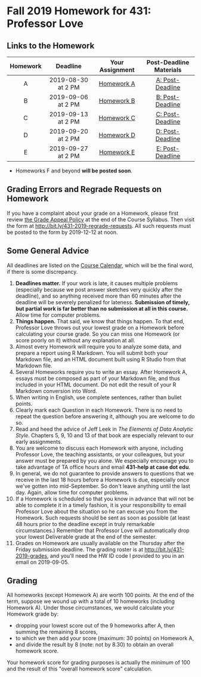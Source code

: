 # Fall 2019 Homework for 431: Professor Love

## Links to the Homework

Homework | Deadline | Your Assignment | Post-Deadline Materials
:----------: | :----------: | :----------------: | :---------------:
A | 2019-08-30 at 2 PM | [Homework A](https://github.com/THOMASELOVE/2019-431/tree/master/HOMEWORK/A) | [A: Post-Deadline](https://github.com/THOMASELOVE/2019-431/blob/master/HOMEWORK/A/post-deadline.md) 
B | 2019-09-06 at 2 PM | [Homework B](https://github.com/THOMASELOVE/2019-431/tree/master/HOMEWORK/B) | [B: Post-Deadline](https://github.com/THOMASELOVE/2019-431/blob/master/HOMEWORK/B/post-deadline.md)   
C | 2019-09-13 at 2 PM | [Homework C](https://github.com/THOMASELOVE/2019-431/tree/master/HOMEWORK/C) | [C: Post-Deadline](https://github.com/THOMASELOVE/2019-431/blob/master/HOMEWORK/C/post-deadline.md)  
D | 2019-09-20 at 2 PM | [Homework D](https://github.com/THOMASELOVE/2019-431/tree/master/HOMEWORK/D) | [D: Post-Deadline](https://github.com/THOMASELOVE/2019-431/blob/master/HOMEWORK/D/post-deadline.md)  
E | 2019-09-27 at 2 PM | [Homework E](https://github.com/THOMASELOVE/2019-431/tree/master/HOMEWORK/E) | [E: Post-Deadline](https://github.com/THOMASELOVE/2019-431/blob/master/HOMEWORK/E/post-deadline.md)  

- Homeworks F and beyond **will be posted soon**.

## Grading Errors and Regrade Requests on Homework

If you have a complaint about your grade on a Homework, please first review [the Grade Appeal Policy](https://thomaselove.github.io/2019-431-syllabus/general-course-policies.html#grade-appeal-policy---request-a-review-in-december) at the end of the Course Syllabus. Then visit the form at http://bit.ly/431-2019-regrade-requests. All such requests must be posted to the form by 2019-12-12 at noon.

## Some General Advice

All deadlines are listed on the [Course Calendar](https://github.com/THOMASELOVE/2019-431/blob/master/calendar.md), which will be the final word, if there is some discrepancy. 

1. **Deadlines matter.** If your work is late, it causes multiple problems (especially because we post answer sketches very quickly after the deadline), and so anything received more than 60 minutes after the deadline will be severely penalized for lateness.  **Submission of timely, but partial work is far better than no submission at all in this course.** Allow time for computer problems.
2. **Things happen.** That said, we know that things happen. To that end, Professor Love throws out your lowest grade on a Homework before calculating your course grade. So you can miss one Homework (or score poorly on it) without any explanation at all.
3. Almost every Homework will require you to analyze some data, and prepare a report using R Markdown. You will submit both your Markdown file, and an HTML document built using R Studio from that Markdown file. 
4. Several Homeworks require you to write an essay. After Homework A, essays must be composed as part of your Markdown file, and thus included in your HTML document. Do not edit the result of your R Markdown conversion into Word.
5. When writing in English, use complete sentences, rather than bullet points.
6. Clearly mark each Question in each Homework. There is no need to repeat the question before answering it, although you are welcome to do so.
7. Read and heed the advice of Jeff Leek in *The Elements of Data Analytic Style*. Chapters 5, 9, 10 and 13 of that book are especially relevant to our early assignments.
8. You are welcome to discuss each Homework with anyone, including Professor Love, the teaching assistants, or your colleagues, but your answer must be prepared by you alone. We especially encourage you to take advantage of TA office hours and email **431-help at case dot edu**.
9. In general, we do not guarantee to provide answers to questions that we receive in the last 18 hours before a Homework is due, especially once we've gotten into mid-September. So don't leave anything until the last day. Again, allow time for computer problems.
10. If a Homework is scheduled so that you know in advance that will not be able to complete it in a timely fashion, it is your responsibility to email Professor Love about the situation so he can excuse you from the Homework. Such requests should be sent as soon as possible (at least 48 hours prior to the deadline except in truly remarkable circumstances.) Remember that Professor Love will automatically drop your lowest Deliverable grade at the end of the semester.
11. Grades on Homework are usually available on the Thursday after the Friday submission deadline. The grading roster is at http://bit.ly/431-2019-grades, and you'll need the HW ID code I provided to you in an email on 2019-09-05.

## Grading

All homeworks (except Homework A) are worth 100 points. At the end of the term, suppose we wound up with a total of 10 homeworks (including Homework A). Under those circumstances, we would calculate your Homework grade by:

- dropping your lowest score out of the 9 homeworks after A, then summing the remaining 8 scores,
- to which we then add your score (maximum: 30 points) on Homework A,
- and divide the result by 8 (note: not by 8.30) to obtain an overall homework score.

Your homework score for grading purposes is actually the *minimum* of 100 and the result of this "overall homework score" calculation.

